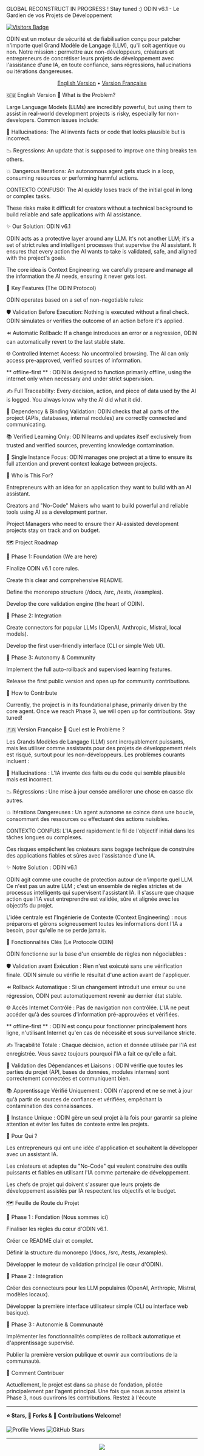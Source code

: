 GLOBAL RECONSTRUCT IN PROGRESS ! Stay tuned :)
ODIN v6.1 - Le Gardien de vos Projets de Développement

[![Visitors Badge](https://api.visitorbadge.io/api/VisitorHit?user=Krigsexe&repo=AI-Context-Engineering&countColor=%237B1E7A)](https://github.com/Krigsexe/AI-Context-Engineering)


ODIN est un moteur de sécurité et de fiabilisation conçu pour patcher n'importe quel Grand Modèle de Langage (LLM), qu'il soit agentique ou non. Notre mission : permettre aux non-développeurs, créateurs et entrepreneurs de concrétiser leurs projets de développement avec l'assistance d'une IA, en toute confiance, sans régressions, hallucinations ou itérations dangereuses.

<p align="center">
<a href="#-english-version">English Version</a> • <a href="#-version-française">Version Française</a>
</p>

🇬🇧 English Version
🤔 What is the Problem?

Large Language Models (LLMs) are incredibly powerful, but using them to assist in real-world development projects is risky, especially for non-developers. Common issues include:

👻 Hallucinations: The AI invents facts or code that looks plausible but is incorrect.

📉 Regressions: An update that is supposed to improve one thing breaks ten others.

💥 Dangerous Iterations: An autonomous agent gets stuck in a loop, consuming resources or performing harmful actions.

CONTEXTO CONFUSO: The AI quickly loses track of the initial goal in long or complex tasks.

These risks make it difficult for creators without a technical background to build reliable and safe applications with AI assistance.

✨ Our Solution: ODIN v6.1

ODIN acts as a protective layer around any LLM. It's not another LLM; it's a set of strict rules and intelligent processes that supervise the AI assistant. It ensures that every action the AI wants to take is validated, safe, and aligned with the project's goals.

The core idea is Context Engineering: we carefully prepare and manage all the information the AI needs, ensuring it never gets lost.

🚀 Key Features (The ODIN Protocol)

ODIN operates based on a set of non-negotiable rules:

🛡️ Validation Before Execution: Nothing is executed without a final check. ODIN simulates or verifies the outcome of an action before it's applied.

⏪ Automatic Rollback: If a change introduces an error or a regression, ODIN can automatically revert to the last stable state.

🌐 Controlled Internet Access: No uncontrolled browsing. The AI can only access pre-approved, verified sources of information.

** offline-first ** : ODIN is designed to function primarily offline, using the internet only when necessary and under strict supervision.

✍️ Full Traceability: Every decision, action, and piece of data used by the AI is logged. You always know why the AI did what it did.

🔗 Dependency & Binding Validation: ODIN checks that all parts of the project (APIs, databases, internal modules) are correctly connected and communicating.

📚 Verified Learning Only: ODIN learns and updates itself exclusively from trusted and verified sources, preventing knowledge contamination.

🎯 Single Instance Focus: ODIN manages one project at a time to ensure its full attention and prevent context leakage between projects.

👥 Who is This For?

Entrepreneurs with an idea for an application they want to build with an AI assistant.

Creators and "No-Code" Makers who want to build powerful and reliable tools using AI as a development partner.

Project Managers who need to ensure their AI-assisted development projects stay on track and on budget.

🗺️ Project Roadmap

📍 Phase 1: Foundation (We are here)

Finalize ODIN v6.1 core rules.

Create this clear and comprehensive README.

Define the monorepo structure (/docs, /src, /tests, /examples).

Develop the core validation engine (the heart of ODIN).

📍 Phase 2: Integration

Create connectors for popular LLMs (OpenAI, Anthropic, Mistral, local models).

Develop the first user-friendly interface (CLI or simple Web UI).

📍 Phase 3: Autonomy & Community

Implement the full auto-rollback and supervised learning features.

Release the first public version and open up for community contributions.

🤝 How to Contribute

Currently, the project is in its foundational phase, primarily driven by the core agent. Once we reach Phase 3, we will open up for contributions. Stay tuned!

🇫🇷 Version Française
🤔 Quel est le Problème ?

Les Grands Modèles de Langage (LLM) sont incroyablement puissants, mais les utiliser comme assistants pour des projets de développement réels est risqué, surtout pour les non-développeurs. Les problèmes courants incluent :

👻 Hallucinations : L'IA invente des faits ou du code qui semble plausible mais est incorrect.

📉 Régressions : Une mise à jour censée améliorer une chose en casse dix autres.

💥 Itérations Dangereuses : Un agent autonome se coince dans une boucle, consommant des ressources ou effectuant des actions nuisibles.

CONTEXTO CONFUS: L'IA perd rapidement le fil de l'objectif initial dans les tâches longues ou complexes.

Ces risques empêchent les créateurs sans bagage technique de construire des applications fiables et sûres avec l'assistance d'une IA.

✨ Notre Solution : ODIN v6.1

ODIN agit comme une couche de protection autour de n'importe quel LLM. Ce n'est pas un autre LLM ; c'est un ensemble de règles strictes et de processus intelligents qui supervisent l'assistant IA. Il s'assure que chaque action que l'IA veut entreprendre est validée, sûre et alignée avec les objectifs du projet.

L'idée centrale est l'Ingénierie de Contexte (Context Engineering) : nous préparons et gérons soigneusement toutes les informations dont l'IA a besoin, pour qu'elle ne se perde jamais.

🚀 Fonctionnalités Clés (Le Protocole ODIN)

ODIN fonctionne sur la base d'un ensemble de règles non négociables :

🛡️ Validation avant Exécution : Rien n'est exécuté sans une vérification finale. ODIN simule ou vérifie le résultat d'une action avant de l'appliquer.

⏪ Rollback Automatique : Si un changement introduit une erreur ou une régression, ODIN peut automatiquement revenir au dernier état stable.

🌐 Accès Internet Contrôlé : Pas de navigation non contrôlée. L'IA ne peut accéder qu'à des sources d'information pré-approuvées et vérifiées.

** offline-first ** : ODIN est conçu pour fonctionner principalement hors ligne, n'utilisant Internet qu'en cas de nécessité et sous surveillance stricte.

✍️ Traçabilité Totale : Chaque décision, action et donnée utilisée par l'IA est enregistrée. Vous savez toujours pourquoi l'IA a fait ce qu'elle a fait.

🔗 Validation des Dépendances et Liaisons : ODIN vérifie que toutes les parties du projet (API, bases de données, modules internes) sont correctement connectées et communiquent bien.

📚 Apprentissage Vérifié Uniquement : ODIN n'apprend et ne se met à jour qu'à partir de sources de confiance et vérifiées, empêchant la contamination des connaissances.

🎯 Instance Unique : ODIN gère un seul projet à la fois pour garantir sa pleine attention et éviter les fuites de contexte entre les projets.

👥 Pour Qui ?

Les entrepreneurs qui ont une idée d'application et souhaitent la développer avec un assistant IA.

Les créateurs et adeptes du "No-Code" qui veulent construire des outils puissants et fiables en utilisant l'IA comme partenaire de développement.

Les chefs de projet qui doivent s'assurer que leurs projets de développement assistés par IA respectent les objectifs et le budget.

🗺️ Feuille de Route du Projet

📍 Phase 1 : Fondation (Nous sommes ici)

Finaliser les règles du cœur d'ODIN v6.1.

Créer ce README clair et complet.

Définir la structure du monorepo (/docs, /src, /tests, /examples).

Développer le moteur de validation principal (le cœur d'ODIN).

📍 Phase 2 : Intégration

Créer des connecteurs pour les LLM populaires (OpenAI, Anthropic, Mistral, modèles locaux).

Développer la première interface utilisateur simple (CLI ou interface web basique).

📍 Phase 3 : Autonomie & Communauté

Implémenter les fonctionnalités complètes de rollback automatique et d'apprentissage supervisé.

Publier la première version publique et ouvrir aux contributions de la communauté.

🤝 Comment Contribuer

Actuellement, le projet est dans sa phase de fondation, pilotée principalement par l'agent principal. Une fois que nous aurons atteint la Phase 3, nous ouvrirons les contributions. Restez à l'écoute

---

**⭐ Stars, 🍴 Forks & 🤝 Contributions Welcome!**

![Profile Views](https://komarev.com/ghpvc/?username=Krigsexe&color=blueviolet&style=for-the-badge)
![GitHub Stars](https://img.shields.io/github/stars/Krigsexe?style=for-the-badge&logo=github)

</div>

---

<div align="center">
  <img src="https://capsule-render.vercel.app/api?type=waving&color=gradient&height=100&section=footer&text=Thank%20you%20for%20visiting!&fontSize=16&fontAlignY=65&desc=Merci%20pour%20votre%20visite!&descAlignY=80&descAlign=62"/>
</div>
